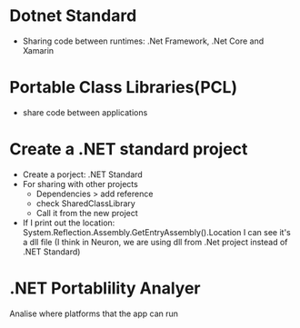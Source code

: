 # Dotnet Standard
- Sharing code between runtimes: .Net Framework, .Net Core and Xamarin

# Portable Class Libraries(PCL)
- share code between applications

# Create a .NET standard project
- Create a porject: .NET Standard
- For sharing with other projects
  - Dependencies > add reference
  - check SharedClassLibrary
  - Call it from the new project
- If I print out the location: System.Reflection.Assembly.GetEntryAssembly().Location I can see it's a dll file (I think in Neuron, we are using dll from .Net project instead of .NET Standard)


# .NET Portablility Analyer

Analise where platforms that the app can run